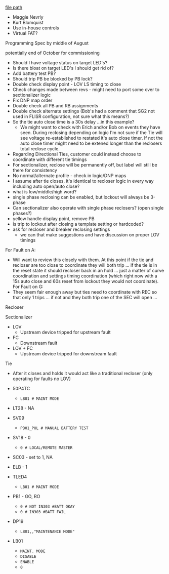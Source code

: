 
[file path](<file:///C:\Users\jnetherton\G&W Electric Co\US-PowerGridAutomation - Documents\_Lazer\121288 - Minnesota Power Co>)

- Maggie Nevrly
- Kurt Blomquist
- Use in-house controls
- Virtual FAT?

Programming Spec by middle of August

potentially end of October for commissioning

- Should I have voltage status on target LED's?
- Is there bloat on target LED's I should get rid of?
- Add battery test PB?
- Should trip PB be blocked by PB lock?
- Double check display point - LOV LS timing to close
- Check changes made between revs - might need to port some over to sectionalizer logic
- Fix DNP map order
- Double check all PB and RB assignments
- Double check alternate settings (Bob's had a comment that SG2 not used in FLISR configuration, not sure what this means?)
- So the tie auto close time is a 30s delay ...in this example?  
	- We might want to check with Erich and/or Bob on events they have seen. During reclosing depending on logic I'm not sure if the Tie will see voltage re-established to restated it's auto close timer. If not the auto close timer might need to be extened longer than the reclosers total reclose cycle.
- Regarding Directional Ties, customer could instead choose to coordinate with different tie timings
- For sectionalizer, reclose will be permanently off, but label will still be there for consistency
- No normal/alternate profile - check in logic/DNP maps
- I assume after tie closes, it's identical to recloser logic in every way including auto open/auto close?
- what is low/middle/high word?
- single phase reclosing can be enabled, but lockout will always be 3-phase
- Can sectionalizer also operate with single phase reclosers? (open single phases?)
- yellow handle display point, remove PB
- is trip to lockout after closing a template setting or hardcoded?
- ask for recloser and breaker reclosing settings
	- we can that make suggestions and have discussion on proper LOV timings

For Fault on A:
- Will want to review this closely with them. At this point if the tie and recloser are too close to coordinate they will both trip … if the tie is in the reset state it should recloser back in an hold … just a matter of curve coordination and settings timing coordination (which right now with a 15s auto close and 60s reset from lockout they would not coordinate).
For Fault on G:
- They seem fair enough away but ties need to coordinate with REC so that only 1 trips … if not and they both trip one of the SEC will open ...


Recloser

Sectionalizer
- LOV
	- Upstream device tripped for upstream fault
- FC
	- Downstream fault 
- LOV + FC
	- Upstream device tripped for downstream fault

Tie
- After it closes and holds it would act like a traditional recloser (only operating for faults no LOV)

- 50P4TC
	- `LB01 # MAINT MODE`
- LT28 - NA
- SV09
	- `PB01_PUL # MANUAL BATTERY TEST`
- SV18 - 0
	- `0 # LOCAL/REMOTE MASTER`
- SC03 - set to 1, NA
- ELB - 1
- TLED4
	- `LB01 # MAINT MODE`
- PB1 - GO, RO
	- `0 # NOT IN303 #BATT OKAY`
	- `0 # IN303 #BATT FAIL`
- DP19
	- `LB01,,"MAINTENANCE MODE"`
- LB01
	- `MAINT. MODE`
	- `DISABLE`
	- `ENABLE`
	- `0`